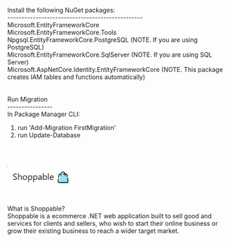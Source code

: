 ﻿Install the following NuGet packages: <br/>
------------------------------------------------ <br/>
Microsoft.EntityFrameworkCore <br/>
Microsoft.EntityFrameworkCore.Tools <br/>
Npgsql.EntityFrameworkCore.PostgreSQL (NOTE. If you are using PostgreSQL) <br/>
Microsoft.EntityFrameworkCore.SqlServer (NOTE. If you are using SQL Server) <br/>
Microsoft.AspNetCore.Identity.EntityFrameworkCore (NOTE. This package creates IAM tables and functions automatically)<br/>
<br/><br/>
Run Migration<br/>
----------------<br/>
In Package Manager CLI: 
1. run 'Add-Migration FirstMigration' <br/>
2. run Update-Database <br/>

<br/><br/>
<div class="text-center">
	<img src="/DotNet_Shoppable/wwwroot/shoppable-logo.jpg" />
</div><br/>

What is Shoppable?<br/>
Shoppable is a ecommerce .NET web application built to sell good and services for clients and sellers, who wish to start their online business or grow their existing business to reach a wider target market. 
<br/>
